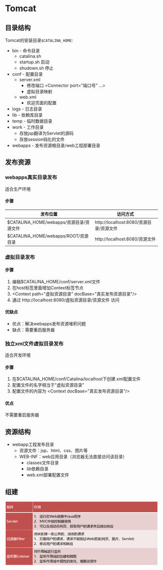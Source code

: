 # Tomcat

## 目录结构
Tomcat的安装目录`$CATALINA_HOME`:
* bin - 命令目录
  * catalina.sh
  * startup.sh 启动
  * shudown.sh 停止
* conf - 配置目录
  * server.xml
    * 修改端口 <Connector port="端口号" ...>
    * 虚拟目录映射
  * web.xml
    * 欢迎页面的配置
* logs - 日志目录
* lib - 依赖库目录
* temp - 临时数据目录
* work - 工作目录
  * 存放jsp翻译为Servlet的源码
  * 存放session钝化的文件
* webapps - 发布资源根目录/web工程部署目录

## 发布资源
### webapps真实目录发布
适合生产环境
#### 步骤
|发布位置|访问方式|
|---|---|
|$CATALINA_HOME/webapps/资源目录/资源文件|http://localhost:8080/资源目录/资源文件|
|$CATALINA_HOME/webapps/ROOT/资源目录|http://localhost:8080/资源文件|

### 虚拟目录发布
#### 步骤
1. 编辑$CATALINA_HOME/conf/server.xml文件
2. 在host标签里面增加Context标签节点
3. \<Context path="虚拟资源目录" docBase="真实发布资源目录"/>
4. 通过 http://localhost:8080/虚拟资源目录/资源文件 访问

#### 优缺点
* 优点：解决webapps发布资源堆积问题
* 缺点：需要重启服务器

### 独立xml文件虚拟目录发布
适合开发环境
#### 步骤
1. 在$CATALINA_HOME/conf/Catalina/localhost下创建.xml配置文件
2. 配置文件的名字相当于"虚拟资源目录"
3. 配置文件的内容为 \<Context docBase="真实发布资源目录"/>

#### 优点
不需要重启服务器

## 资源结构
* webapp工程发布目录
  * 资源文件：jsp、html、css、图片等
  * WEB-INF：web应用目录（浏览器无法直接访问该目录）
    * classes文件目录
    * lib依赖目录
    * web.xml部署配置文件

## 组建
![tomcat+20210722094529](https://raw.githubusercontent.com/loli0con/picgo/master/images/tomcat%2B20210722094529.png%2B2021-07-22-09-45-31)